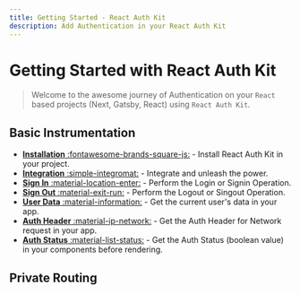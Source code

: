 ```yaml
---
title: Getting Started - React Auth Kit
description: Add Authentication in your React Auth Kit
---
```


# Getting Started with React Auth Kit

> Welcome to the awesome journey of Authentication on your `React` based projects (Next, Gatsby, React) using `React Auth Kit`.

<div data-ea-publisher="authkitarkadipme" data-ea-type="text" id="getting_started"></div>

## Basic Instrumentation

- [**Installation** :fontawesome-brands-square-js:](./installation.md) - Install React Auth Kit in your project.
- [**Integration** :simple-integromat:](./integration.md) - Integrate and unleash the power.
- [**Sign In** :material-location-enter:](./signin.md) - Perform the Login or Signin Operation.
- [**Sign Out** :material-exit-run:](./signout.md) - Perform the Logout or Singout Operation.
- [**User Data** :material-information:](./authdata.md) - Get the current user's data in your app.
- [**Auth Header** :material-ip-network:](./authheader.md) - Get the Auth Header for Network request in your app.
- [**Auth Status** :material-list-status:](./checkauth.md) - Get the Auth Status (boolean value) in your components before rendering.

## Private Routing

